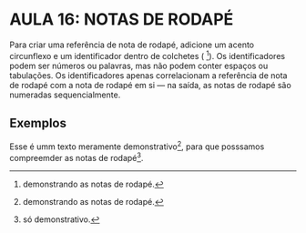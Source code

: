 # AULA 16: NOTAS DE RODAPÉ
Para criar uma referência de nota de rodapé, adicione um acento circunflexo e um identificador dentro de colchetes ( [^1]). Os identificadores podem ser números ou palavras, mas não podem conter espaços ou tabulações. Os identificadores apenas correlacionam a referência de nota de rodapé com a nota de rodapé em si — na saída, as notas de rodapé são numeradas sequencialmente.

## Exemplos
Esse é umm texto meramente demonstrativo[^1], para que posssamos compreemder as notas de rodapé[^2].


[^1]:demonstrando as notas de rodapé.

[^2]: só demonstrativo.